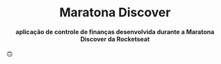 <h1 align = "center">Maratona Discover</h1>

<h4 align = "center">aplicação de controle de finanças desenvolvida durante a Maratona Discover da Rocketseat</h4>

🙃

